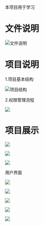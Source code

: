 本项目用于学习

# 文件说明

![文件说明](https://github.com/chenzhenyu66/online-edu/tree/master/image/文件说明.png)

# 项目说明

1.项目基本结构

![项目结构](https://github.com/chenzhenyu66/online-edu/tree/master/image/项目结构.png)

2.权限管理流程

![](https://github.com/chenzhenyu66/online-edu/tree/master/image/权限管理.png)

# 项目展示

![](https://github.com/chenzhenyu66/online-edu/tree/master/image/nacos.png)

![](https://github.com/chenzhenyu66/online-edu/tree/master/image/QQ截图20200830201938.png)

![](https://github.com/chenzhenyu66/online-edu/tree/master/image/QQ截图20200830202422.png)

用户界面

![](https://github.com/chenzhenyu66/online-edu/tree/master/image/QQ截图20200830202730.png)

![](https://github.com/chenzhenyu66/online-edu/tree/master/image/QQ截图20200830202827.png)

![](https://github.com/chenzhenyu66/online-edu/tree/master/image/QQ截图20200830202948.png)

![](https://github.com/chenzhenyu66/online-edu/tree/master/image/QQ截图20200830203125.png)

![](https://github.com/chenzhenyu66/online-edu/tree/master/image/QQ截图20200830203154.png)
